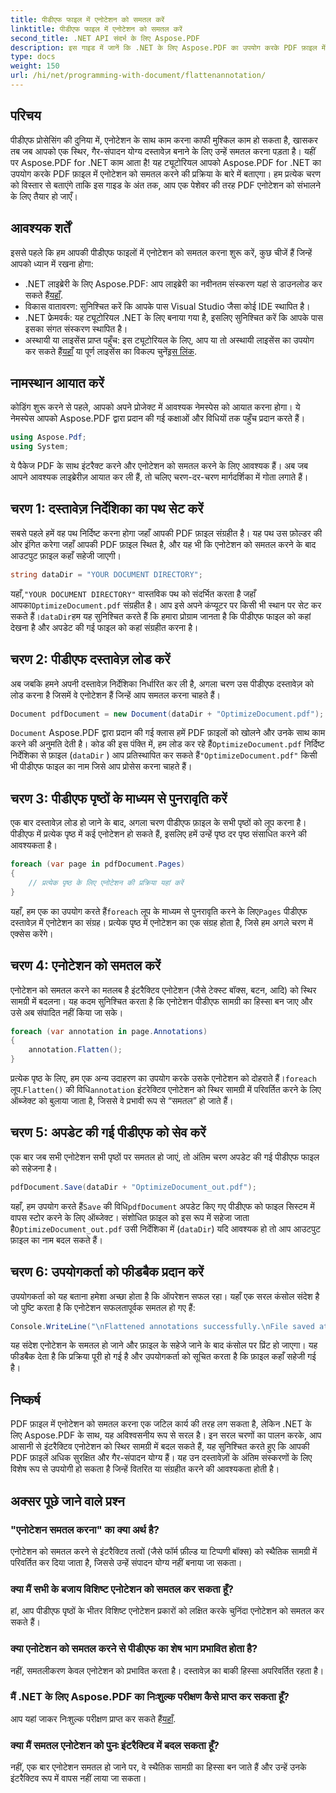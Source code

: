 ```yaml
---
title: पीडीएफ फाइल में एनोटेशन को समतल करें
linktitle: पीडीएफ फाइल में एनोटेशन को समतल करें
second_title: .NET API संदर्भ के लिए Aspose.PDF
description: इस गाइड में जानें कि .NET के लिए Aspose.PDF का उपयोग करके PDF फ़ाइल में एनोटेशन को कैसे फ़्लैट किया जाए। हमारे विस्तृत ट्यूटोरियल के साथ अपनी PDF प्रबंधन प्रक्रिया को सरल बनाएँ।
type: docs
weight: 150
url: /hi/net/programming-with-document/flattenannotation/
---
```

## परिचय

पीडीएफ प्रोसेसिंग की दुनिया में, एनोटेशन के साथ काम करना काफी मुश्किल काम हो सकता है, खासकर तब जब आपको एक स्थिर, गैर-संपादन योग्य दस्तावेज़ बनाने के लिए उन्हें समतल करना पड़ता है। यहीं पर Aspose.PDF for .NET काम आता है! यह ट्यूटोरियल आपको Aspose.PDF for .NET का उपयोग करके PDF फ़ाइल में एनोटेशन को समतल करने की प्रक्रिया के बारे में बताएगा। हम प्रत्येक चरण को विस्तार से बताएंगे ताकि इस गाइड के अंत तक, आप एक पेशेवर की तरह PDF एनोटेशन को संभालने के लिए तैयार हो जाएँ।

## आवश्यक शर्तें

इससे पहले कि हम आपकी पीडीएफ फाइलों में एनोटेशन को समतल करना शुरू करें, कुछ चीजें हैं जिन्हें आपको ध्यान में रखना होगा:

-  .NET लाइब्रेरी के लिए Aspose.PDF: आप लाइब्रेरी का नवीनतम संस्करण यहां से डाउनलोड कर सकते हैं[यहाँ](https://releases.aspose.com/pdf/net/).
- विकास वातावरण: सुनिश्चित करें कि आपके पास Visual Studio जैसा कोई IDE स्थापित है।
- .NET फ्रेमवर्क: यह ट्यूटोरियल .NET के लिए बनाया गया है, इसलिए सुनिश्चित करें कि आपके पास इसका संगत संस्करण स्थापित है।
- अस्थायी या लाइसेंस प्राप्त पहुँच: इस ट्यूटोरियल के लिए, आप या तो अस्थायी लाइसेंस का उपयोग कर सकते हैं[यहाँ](https://purchase.aspose.com/temporary-license/) या पूर्ण लाइसेंस का विकल्प चुनें[इस लिंक](https://purchase.aspose.com/buy).

## नामस्थान आयात करें

कोडिंग शुरू करने से पहले, आपको अपने प्रोजेक्ट में आवश्यक नेमस्पेस को आयात करना होगा। ये नेमस्पेस आपको Aspose.PDF द्वारा प्रदान की गई कक्षाओं और विधियों तक पहुँच प्रदान करते हैं।

```csharp
using Aspose.Pdf;
using System;
```

ये पैकेज PDF के साथ इंटरैक्ट करने और एनोटेशन को समतल करने के लिए आवश्यक हैं। अब जब आपने आवश्यक लाइब्रेरीज़ आयात कर ली हैं, तो चलिए चरण-दर-चरण मार्गदर्शिका में गोता लगाते हैं।

## चरण 1: दस्तावेज़ निर्देशिका का पथ सेट करें

सबसे पहले हमें वह पथ निर्दिष्ट करना होगा जहाँ आपकी PDF फ़ाइल संग्रहीत है। यह पथ उस फ़ोल्डर की ओर इंगित करेगा जहाँ आपकी PDF फ़ाइल स्थित है, और यह भी कि एनोटेशन को समतल करने के बाद आउटपुट फ़ाइल कहाँ सहेजी जाएगी।

```csharp
string dataDir = "YOUR DOCUMENT DIRECTORY";
```

 यहाँ,`"YOUR DOCUMENT DIRECTORY"` वास्तविक पथ को संदर्भित करता है जहाँ आपका`OptimizeDocument.pdf` संग्रहीत है। आप इसे अपने कंप्यूटर पर किसी भी स्थान पर सेट कर सकते हैं।`dataDir`हम यह सुनिश्चित करते हैं कि हमारा प्रोग्राम जानता है कि पीडीएफ फाइल को कहां देखना है और अपडेट की गई फाइल को कहां संग्रहीत करना है। 

## चरण 2: पीडीएफ दस्तावेज़ लोड करें

अब जबकि हमने अपनी दस्तावेज़ निर्देशिका निर्धारित कर ली है, अगला चरण उस पीडीएफ दस्तावेज़ को लोड करना है जिसमें वे एनोटेशन हैं जिन्हें आप समतल करना चाहते हैं।

```csharp
Document pdfDocument = new Document(dataDir + "OptimizeDocument.pdf");
```

`Document` Aspose.PDF द्वारा प्रदान की गई क्लास हमें PDF फ़ाइलों को खोलने और उनके साथ काम करने की अनुमति देती है। कोड की इस पंक्ति में, हम लोड कर रहे हैं`OptimizeDocument.pdf` निर्दिष्ट निर्देशिका से फ़ाइल (`dataDir` ) आप प्रतिस्थापित कर सकते हैं`"OptimizeDocument.pdf"` किसी भी पीडीएफ फाइल का नाम जिसे आप प्रोसेस करना चाहते हैं।

## चरण 3: पीडीएफ पृष्ठों के माध्यम से पुनरावृति करें

एक बार दस्तावेज़ लोड हो जाने के बाद, अगला चरण पीडीएफ फ़ाइल के सभी पृष्ठों को लूप करना है। पीडीएफ में प्रत्येक पृष्ठ में कई एनोटेशन हो सकते हैं, इसलिए हमें उन्हें पृष्ठ दर पृष्ठ संसाधित करने की आवश्यकता है।

```csharp
foreach (var page in pdfDocument.Pages)
{
    // प्रत्येक पृष्ठ के लिए एनोटेशन की प्रक्रिया यहां करें
}
```

 यहाँ, हम एक का उपयोग करते हैं`foreach` लूप के माध्यम से पुनरावृति करने के लिए`Pages` पीडीएफ दस्तावेज़ में एनोटेशन का संग्रह। प्रत्येक पृष्ठ में एनोटेशन का एक संग्रह होता है, जिसे हम अगले चरण में एक्सेस करेंगे।

## चरण 4: एनोटेशन को समतल करें

एनोटेशन को समतल करने का मतलब है इंटरैक्टिव एनोटेशन (जैसे टेक्स्ट बॉक्स, बटन, आदि) को स्थिर सामग्री में बदलना। यह कदम सुनिश्चित करता है कि एनोटेशन पीडीएफ सामग्री का हिस्सा बन जाए और उसे अब संपादित नहीं किया जा सके।

```csharp
foreach (var annotation in page.Annotations)
{
    annotation.Flatten();
}
```

 प्रत्येक पृष्ठ के लिए, हम एक अन्य उदाहरण का उपयोग करके उसके एनोटेशन को दोहराते हैं।`foreach` लूप.`Flatten()` की विधि`annotation` इंटरेक्टिव एनोटेशन को स्थिर सामग्री में परिवर्तित करने के लिए ऑब्जेक्ट को बुलाया जाता है, जिससे वे प्रभावी रूप से “समतल” हो जाते हैं।

## चरण 5: अपडेट की गई पीडीएफ को सेव करें

एक बार जब सभी एनोटेशन सभी पृष्ठों पर समतल हो जाएं, तो अंतिम चरण अपडेट की गई पीडीएफ फाइल को सहेजना है।

```csharp
pdfDocument.Save(dataDir + "OptimizeDocument_out.pdf");
```

 यहाँ, हम उपयोग करते हैं`Save` की विधि`pdfDocument` अपडेट किए गए पीडीएफ को फाइल सिस्टम में वापस स्टोर करने के लिए ऑब्जेक्ट। संशोधित फ़ाइल को इस रूप में सहेजा जाता है`OptimizeDocument_out.pdf` उसी निर्देशिका में (`dataDir`) यदि आवश्यक हो तो आप आउटपुट फ़ाइल का नाम बदल सकते हैं।

## चरण 6: उपयोगकर्ता को फीडबैक प्रदान करें

उपयोगकर्ता को यह बताना हमेशा अच्छा होता है कि ऑपरेशन सफल रहा। यहाँ एक सरल कंसोल संदेश है जो पुष्टि करता है कि एनोटेशन सफलतापूर्वक समतल हो गए हैं:

```csharp
Console.WriteLine("\nFlattened annotations successfully.\nFile saved at " + dataDir);
```

यह संदेश एनोटेशन के समतल हो जाने और फ़ाइल के सहेजे जाने के बाद कंसोल पर प्रिंट हो जाएगा। यह फीडबैक देता है कि प्रक्रिया पूरी हो गई है और उपयोगकर्ता को सूचित करता है कि फ़ाइल कहाँ सहेजी गई है।

## निष्कर्ष

PDF फ़ाइल में एनोटेशन को समतल करना एक जटिल कार्य की तरह लग सकता है, लेकिन .NET के लिए Aspose.PDF के साथ, यह अविश्वसनीय रूप से सरल है। इन सरल चरणों का पालन करके, आप आसानी से इंटरैक्टिव एनोटेशन को स्थिर सामग्री में बदल सकते हैं, यह सुनिश्चित करते हुए कि आपकी PDF फ़ाइलें अधिक सुरक्षित और गैर-संपादन योग्य हैं। यह उन दस्तावेज़ों के अंतिम संस्करणों के लिए विशेष रूप से उपयोगी हो सकता है जिन्हें वितरित या संग्रहीत करने की आवश्यकता होती है।

## अक्सर पूछे जाने वाले प्रश्न

### "एनोटेशन समतल करना" का क्या अर्थ है?
एनोटेशन को समतल करने से इंटरैक्टिव तत्वों (जैसे फॉर्म फ़ील्ड या टिप्पणी बॉक्स) को स्थैतिक सामग्री में परिवर्तित कर दिया जाता है, जिससे उन्हें संपादन योग्य नहीं बनाया जा सकता।

### क्या मैं सभी के बजाय विशिष्ट एनोटेशन को समतल कर सकता हूँ?
हां, आप पीडीएफ पृष्ठों के भीतर विशिष्ट एनोटेशन प्रकारों को लक्षित करके चुनिंदा एनोटेशन को समतल कर सकते हैं।

### क्या एनोटेशन को समतल करने से पीडीएफ का शेष भाग प्रभावित होता है?
नहीं, समतलीकरण केवल एनोटेशन को प्रभावित करता है। दस्तावेज़ का बाकी हिस्सा अपरिवर्तित रहता है।

### मैं .NET के लिए Aspose.PDF का निःशुल्क परीक्षण कैसे प्राप्त कर सकता हूँ?
 आप यहां जाकर निःशुल्क परीक्षण प्राप्त कर सकते हैं[यहाँ](https://releases.aspose.com/).

### क्या मैं समतल एनोटेशन को पुनः इंटरैक्टिव में बदल सकता हूँ?
नहीं, एक बार एनोटेशन समतल हो जाने पर, वे स्थैतिक सामग्री का हिस्सा बन जाते हैं और उन्हें उनके इंटरैक्टिव रूप में वापस नहीं लाया जा सकता।